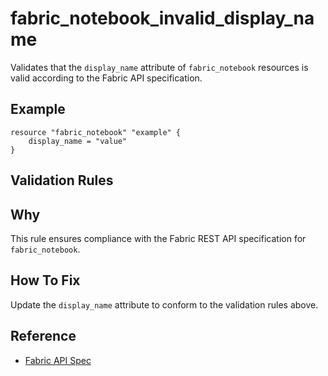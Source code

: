 # fabric_notebook_invalid_display_name

Validates that the `display_name` attribute of `fabric_notebook` resources is valid according to the Fabric API specification.

## Example

```hcl
resource "fabric_notebook" "example" {
    display_name = "value"
}
```

## Validation Rules



## Why

This rule ensures compliance with the Fabric REST API specification for `fabric_notebook`.

## How To Fix

Update the `display_name` attribute to conform to the validation rules above.

## Reference

- [Fabric API Spec](https://github.com/microsoft/fabric-rest-api-specs/tree/main/notebook/definitions.json)
